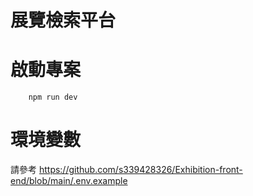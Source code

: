 # 展覽檢索平台

# 啟動專案

```
    npm run dev
```

# 環境變數

請參考
https://github.com/s339428326/Exhibition-front-end/blob/main/.env.example
